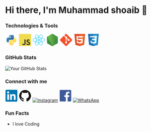 # Hi there, I'm Muhammad shoaib 👋

### Technologies & Tools
<a href="https://www.python.org/"><img src="https://raw.githubusercontent.com/devicons/devicon/master/icons/python/python-original.svg" alt="Python" width="40" height="40"/></a>
<a href="https://www.javascript.com/"><img src="https://raw.githubusercontent.com/devicons/devicon/master/icons/javascript/javascript-original.svg" alt="JavaScript" width="40" height="40"/></a>
<a href="https://reactjs.org/"><img src="https://raw.githubusercontent.com/devicons/devicon/master/icons/react/react-original.svg" alt="React" width="40" height="40"/></a>
<a href="https://nodejs.org/"><img src="https://raw.githubusercontent.com/devicons/devicon/master/icons/nodejs/nodejs-original.svg" alt="Node.js" width="40" height="40"/></a>
<a href="https://git-scm.com/"><img src="https://raw.githubusercontent.com/devicons/devicon/master/icons/git/git-original.svg" alt="Git" width="40" height="40"/></a>
<a href="https://www.w3.org/html/"><img src="https://raw.githubusercontent.com/devicons/devicon/master/icons/html5/html5-original.svg" alt="HTML5" width="40" height="40"/></a>
<a href="https://www.w3.org/Style/CSS/"><img src="https://raw.githubusercontent.com/devicons/devicon/master/icons/css3/css3-original.svg" alt="CSS3" width="40" height="40"/></a>

### GitHub Stats
![Your GitHub Stats](https://github-readme-stats.vercel.app/api?username=shoaibkhan20&show_icons=true&theme=radical)

### Connect with me
<a href="https://www.linkedin.com/in/muhammadshoaib10/" target="_blank"><img src="https://raw.githubusercontent.com/devicons/devicon/master/icons/linkedin/linkedin-original.svg" alt="LinkedIn" width="40" height="40"/></a>
<a href="shoaib-khan.netlify.app" target="_blank"><img src="https://raw.githubusercontent.com/devicons/devicon/master/icons/github/github-original.svg" alt="Website" width="40" height="40"/></a>
<a href="https://www.instagram.com/shoaib_ikhan/" target="_blank"><img src="https://upload.wikimedia.org/wikipedia/commons/a/a5/Instagram_icon.png" alt="Instagram" width="40" height="40"/></a>
<a href="[your-facebook-url](https://www.facebook.com/profile.php?id=100013602459277)" target="_blank"><img src="https://raw.githubusercontent.com/devicons/devicon/master/icons/facebook/facebook-original.svg" alt="Facebook" width="40" height="40"/></a>
<a href="https://wa.me/+923326958702" target="_blank"><img src="https://upload.wikimedia.org/wikipedia/commons/6/6b/WhatsApp.svg" alt="WhatsApp" width="40" height="40"/></a>

### Fun Facts
- I love Coding
